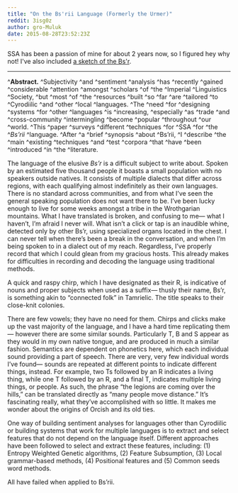 ```yaml
---
title: "On the Bs'rii Language (Formerly the Urmer)"
reddit: 3isg0z
author: gro-Muluk
date: 2015-08-28T23:52:23Z
---
```


SSA has been a passion of mine for about 2 years now, so I figured hey why not! I've also included [a sketch of the Bs'r](https://36.media.tumblr.com/224a3bd2fca5205e86f6cc3b9d78557f/tumblr_ntt746fpla1tv125eo1_540.png).
***
^**Abstract.** ^Subjectivity ^and ^sentiment ^analysis ^has ^recently ^gained ^considerable ^attention ^amongst ^scholars ^of ^the ^Imperial ^Linguistics ^Society, ^but ^most ^of ^the ^resources ^built ^so ^far ^are ^tailored ^to ^Cyrodiilic ^and ^other ^local ^languages. ^The ^need ^for ^designing ^systems ^for ^other ^languages ^is ^increasing, ^especially ^as ^trade ^and ^cross-community ^intermingling ^become ^popular ^throughout ^our ^world. ^This ^paper ^surveys ^different ^techniques ^for ^SSA ^for ^the ^*Bs’rii* ^language. ^After ^a ^brief ^synopsis ^about ^Bs’rii, ^I ^describe ^the ^main ^existing ^techniques ^and ^test ^corpora ^that ^have ^been ^introduced ^in ^the ^literature.

The language of the elusive *Bs’r* is a difficult subject to write about. Spoken by an estimated five thousand people it boasts a small population with no speakers outside natives. It consists of multiple dialects that differ across regions, with each qualifying almost indefinitely as their own languages. There is no standard across communities, and from what I’ve seen the general speaking population does not want there to be. I’ve been lucky enough to live for some weeks amongst a tribe in the Wrothgarian mountains. What I have translated is broken, and confusing to me— what I haven’t, I’m afraid I never will. What isn’t a click or tap is an inaudible whine, detected only by other Bs’r, using specialized organs located in the chest. I can never tell when there’s been a break in the conversation, and when I’m being spoken to in a dialect out of my reach. Regardless, I’ve properly record that which I could glean from my gracious hosts. This already makes for difficulties in recording and decoding the language using traditional methods.

A quick and raspy chirp, which I have designated as their R, is indicative of nouns and proper subjects when used as a suffix— thusly their name, Bs’r, is something akin to “connected folk” in Tamrielic. The title speaks to their close-knit colonies.

There are few vowels; they have no need for them. Chirps and clicks make up the vast majority of the language, and I have a hard time replicating them— however there are some similar sounds. Particularly T, B and S appear as they would in my own native tongue, and are produced in much a similar fashion. Semantics are dependent on phonetics here, which each individual sound providing a part of speech. There are very, very few individual words I’ve found— sounds are repeated at different points to indicate different things, instead. For example, two Ts followed by an R indicates a living thing, while one T followed by an R, and a final T, indicates multiple living things, or people. As such, the phrase “the legions are coming over the hills,” can be translated directly as “many people move distance.” It’s fascinating really, what they’ve accomplished with so little. It makes me wonder about the origins of Orcish and its old ties.

One way of building sentiment analyses for languages other than Cyrodiilic or building systems that work for multiple languages is to extract and select features that do not depend on the language itself. Different approaches have been followed to select and extract these features, including: (1) Entropy Weighted Genetic algorithms, (2) Feature Subsumption, (3) Local grammar-based methods, (4) Positional features and (5) Common seeds word methods. 

All have failed when applied to Bs’rii.


